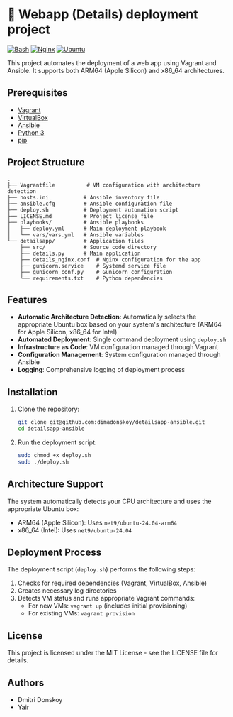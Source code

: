 # 🚀 Webapp (Details) deployment project

[![Bash](https://img.shields.io/badge/Bash-4EAA25?style=for-the-badge&logo=gnubash&logoColor=white)](https://www.gnu.org/software/bash/)
[![Nginx](https://img.shields.io/badge/Nginx-009639?style=for-the-badge&logo=nginx&logoColor=white)](https://www.nginx.com/)
[![Ubuntu](https://img.shields.io/badge/Ubuntu-E95420?style=for-the-badge&logo=ubuntu&logoColor=white)](https://ubuntu.com/)

This project automates the deployment of a web app using Vagrant and Ansible. It supports both ARM64 (Apple Silicon) and x86_64 architectures.

## Prerequisites

- [Vagrant](https://www.vagrantup.com/downloads)
- [VirtualBox](https://www.virtualbox.org/wiki/Downloads)
- [Ansible](https://docs.ansible.com/ansible/latest/installation_guide/intro_installation.html)
- [Python 3](https://www.python.org/downloads/)
- [pip](https://pip.pypa.io/en/stable/installation/)

## Project Structure

```
.
├── Vagrantfile          # VM configuration with architecture detection
├── hosts.ini           # Ansible inventory file
├── ansible.cfg         # Ansible configuration file
├── deploy.sh           # Deployment automation script
├── LICENSE.md          # Project license file
├── playbooks/          # Ansible playbooks
│   ├── deploy.yml      # Main deployment playbook
│   └── vars/vars.yml   # Ansible variables
└── detailsapp/         # Application files
    ├── src/            # Source code directory
    ├── details.py      # Main application
    ├── details_nginx.conf  # Nginx configuration for the app
    ├── gunicorn.service    # Systemd service file
    ├── gunicorn_conf.py    # Gunicorn configuration
    └── requirements.txt    # Python dependencies
```

## Features

- **Automatic Architecture Detection**: Automatically selects the appropriate Ubuntu box based on your system's architecture (ARM64 for Apple Silicon, x86_64 for Intel)
- **Automated Deployment**: Single command deployment using `deploy.sh`
- **Infrastructure as Code**: VM configuration managed through Vagrant
- **Configuration Management**: System configuration managed through Ansible
- **Logging**: Comprehensive logging of deployment process

## Installation

1. Clone the repository:

   ```bash
   git clone git@github.com:dimadonskoy/detailsapp-ansible.git
   cd detailsapp-ansible
   ```

2. Run the deployment script:
   ```bash
   sudo chmod +x deploy.sh
   sudo ./deploy.sh
   ```

## Architecture Support

The system automatically detects your CPU architecture and uses the appropriate Ubuntu box:

- ARM64 (Apple Silicon): Uses `net9/ubuntu-24.04-arm64`
- x86_64 (Intel): Uses `net9/ubuntu-24.04`

## Deployment Process

The deployment script (`deploy.sh`) performs the following steps:

1. Checks for required dependencies (Vagrant, VirtualBox, Ansible)
2. Creates necessary log directories
3. Detects VM status and runs appropriate Vagrant commands:
   - For new VMs: `vagrant up` (includes initial provisioning)
   - For existing VMs: `vagrant provision`

## License

This project is licensed under the MIT License - see the LICENSE file for details.

## Authors

- Dmitri Donskoy
- Yair
